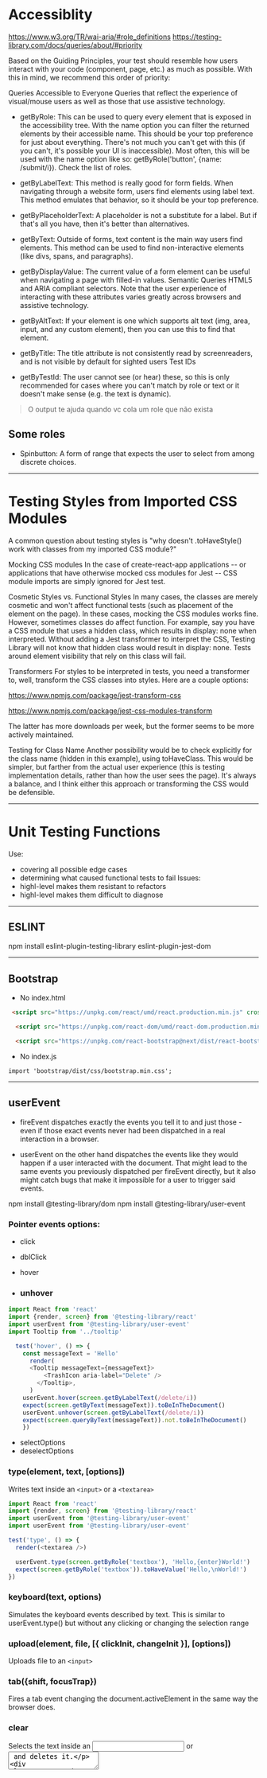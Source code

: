 # Accessiblity

https://www.w3.org/TR/wai-aria/#role_definitions
https://testing-library.com/docs/queries/about/#priority

Based on the Guiding Principles, your test should resemble how users interact with your code (component, page, etc.) as much as possible. With this in mind, we recommend this order of priority:

Queries Accessible to Everyone Queries that reflect the experience of visual/mouse users as well as those that use assistive technology.

- getByRole: This can be used to query every element that is exposed in the accessibility tree. With the name option you can filter the returned elements by their accessible name. This should be your top preference for just about everything. There's not much you can't get with this (if you can't, it's possible your UI is inaccessible). Most often, this will be used with the name option like so: getByRole('button', {name: /submit/i}). Check the list of roles.

- getByLabelText: This method is really good for form fields. When navigating through a website form, users find elements using label text. This method emulates that behavior, so it should be your top preference.

- getByPlaceholderText: A placeholder is not a substitute for a label. But if that's all you have, then it's better than alternatives.

- getByText: Outside of forms, text content is the main way users find elements. This method can be used to find non-interactive elements (like divs, spans, and paragraphs).

- getByDisplayValue: The current value of a form element can be useful when navigating a page with filled-in values.
  Semantic Queries HTML5 and ARIA compliant selectors. Note that the user experience of interacting with these attributes varies greatly across browsers and assistive technology.

- getByAltText: If your element is one which supports alt text (img, area, input, and any custom element), then you can use this to find that element.

- getByTitle: The title attribute is not consistently read by screenreaders, and is not visible by default for sighted users
  Test IDs

- getByTestId: The user cannot see (or hear) these, so this is only recommended for cases where you can't match by role or text or it doesn't make sense (e.g. the text is dynamic).


 >O output te ajuda quando vc cola um role que não exista

## Some roles
-  Spinbutton: A form of range that expects the user to select from among discrete choices.
---

# Testing Styles from Imported CSS Modules

A common question about testing styles is "why doesn't .toHaveStyle() work with classes from my imported CSS module?"

Mocking CSS modules
In the case of create-react-app applications -- or applications that have otherwise mocked css modules for Jest -- CSS module imports are simply ignored for Jest test.

Cosmetic Styles vs. Functional Styles
In many cases, the classes are merely cosmetic and won't affect functional tests (such as placement of the element on the page). In these cases, mocking the CSS modules works fine. However, sometimes classes do affect function. For example, say you have a CSS module that uses a hidden class, which results in display: none when interpreted. Without adding a Jest transformer to interpret the CSS, Testing Library will not know that hidden class would result in display: none. Tests around element visibility that rely on this class will fail.

Transformers
For styles to be interpreted in tests, you need a transformer to, well, transform the CSS classes into styles. Here are a couple options:

https://www.npmjs.com/package/jest-transform-css

https://www.npmjs.com/package/jest-css-modules-transform

The latter has more downloads per week, but the former seems to be more actively maintained.

Testing for Class Name
Another possibility would be to check explicitly for the class name (hidden in this example), using toHaveClass. This would be simpler, but farther from the actual user experience (this is testing implementation details, rather than how the user sees the page). It's always a balance, and I think either this approach or transforming the CSS would be defensible.

---
# Unit Testing Functions

Use:

- covering all possible edge cases
- determining what caused functional tests to fail
  Issues:
- highl-level makes them resistant to refactors
- highl-level makes them difficult to diagnose
---
## ESLINT

npm install eslint-plugin-testing-library eslint-plugin-jest-dom

---
## Bootstrap

- No index.html
~~~ html
 <script src="https://unpkg.com/react/umd/react.production.min.js" crossorigin></script>

  <script src="https://unpkg.com/react-dom/umd/react-dom.production.min.js" crossorigin></script>

  <script src="https://unpkg.com/react-bootstrap@next/dist/react-bootstrap.min.js" crossorigin></script>
~~~
- No index.js

`import 'bootstrap/dist/css/bootstrap.min.css'; `

---
## userEvent

- fireEvent dispatches exactly the events you tell it to and just those - even if those exact events never had been dispatched in a real interaction in a browser.

- userEvent on the other hand dispatches the events like they would happen if a user interacted with the document. That might lead to the same events you previously dispatched per fireEvent directly, but it also might catch bugs that make it impossible for a user to trigger said events.

npm install @testing-library/dom
npm install @testing-library/user-event

### Pointer events options:

- click
- dblClick
- hover

- ### unhover

~~~javascript
import React from 'react'
import {render, screen} from '@testing-library/react'
import userEvent from '@testing-library/user-event'
import Tooltip from '../tooltip'

  test('hover', () => {
    const messageText = 'Hello'
      render(
      <Tooltip messageText={messageText}>
          <TrashIcon aria-label="Delete" />
        </Tooltip>,
      )
    userEvent.hover(screen.getByLabelText(/delete/i))
    expect(screen.getByText(messageText)).toBeInTheDocument()
    userEvent.unhover(screen.getByLabelText(/delete/i))
    expect(screen.queryByText(messageText)).not.toBeInTheDocument()
    })
~~~
-  selectOptions
-  deselectOptions

### type(element, text, [options])
Writes text inside an `<input>` or a `<textarea>`

~~~javascript
import React from 'react'
import {render, screen} from '@testing-library/react'
import userEvent from '@testing-library/user-event'
import userEvent from '@testing-library/user-event'

test('type', () => {
  render(<textarea />)

  userEvent.type(screen.getByRole('textbox'), 'Hello,{enter}World!')
  expect(screen.getByRole('textbox')).toHaveValue('Hello,\nWorld!')
})
~~~

### keyboard(text, options)
Simulates the keyboard events described by text. This is similar to userEvent.type() but without any clicking or changing the selection range

### upload(element, file, [{ clickInit, changeInit }], [options])
Uploads file to an `<input>`

### tab({shift, focusTrap})
Fires a tab event changing the document.activeElement in the same way the browser does.

### clear
Selects the text inside an <input> or <textarea> and deletes it.

~~~javascript
import React from 'react'
import {render, screen} from '@testing-library/react'
import userEvent from '@testing-library/user-event'

test('clear', () => {
  render(<textarea defaultValue="Hello, World!" />)

  userEvent.clear(screen.getByRole('textbox'))
  expect(screen.getByRole('textbox')).toHaveValue('')
})
~~~

### paste(element, text, eventInit, options)
Allows you to simulate the user pasting some text into an input.

---
## query methods
https://testing-library.com/docs/react-testing-library/cheatsheet/

command[All]ByQueryType

- command

  - get: expect element to be in DOM
  - query: expect element not to be in DOM
  - find: expect element to appear async

- [All]

  - (include) more than one match
  - (exclude) one match

- QueryType:
  - Role
  - AltText
  - Text
  - Form elements:
    - Placeholder
    - LabelText
    - DisplayByValue

---
## Avoid nesting

It is not advisable to write code in a describe block without wrapping it in beforeEach or beforeAll (or afterEach / afterAll). Wrapping the code in one of these blocks ensures the code will run at the proper time(s) -- without specifying that, the code will behave unpredictably (as you noticed). When I moved the render statement to be the first line of each test, the tests passed.

Note that it is against best practices to put a render statement in a beforeEach, according to the testing-library/react ESLint plugin.

https://kentcdodds.com/blog/avoid-nesting-when-youre-testing
https://kentcdodds.com/blog/write-fewer-longer-tests

## Disallow the use of render in setup functions

~~~javascript
const setup = () => render(<MyComponent />);

beforeEach(() => {
// other stuff...
});

it('Should have foo and bar', () => {
setup();
expect(screen.getByText('foo')).toBeInTheDocument();
expect(screen.getByText('bar')).toBeInTheDocument();
});
~~~

If you would like to allow the use of render (or a custom render function) in either beforeAll or beforeEach, this can be configured using the option allowTestingFrameworkSetupHook. This may be useful if you have configured your tests to skip auto cleanup. allowTestingFrameworkSetupHook is an enum that accepts either "beforeAll" or "beforeEach".

"testing-library/no-render-in-setup": ["error", {"allowTestingFrameworkSetupHook": "beforeAll"}],

## not wrapped in act(...) warning

- react update element after test was finished
- await the change and assertin on it

~~~javascript
    await waitForElementToBeRemoved(() => screen.queryByText(
      /no ice cream will actually be delivered/i
    ));
~~~

---
# Mock server worker

- Purpose: intercep networks calls and return specified response
- Set up test conditions using server response
  npm install msw

https://mswjs.io/docs/getting-started/mocks/rest-api

- ctx : a group of functions that help to set a status code, headers, body, etc. of the mocked response.

Create a folder 
/mocks
  /handlers.js
  /server.js

- handler.js

~~~javascript
import { rest } from "msw";

export const handlers = [
	rest.get("http://localhost:3030/scoops", (req, res, ctx) => {
		return res(
			ctx.json([
				{ name: "Chocolate", imagePath: "/images/chocolate.png" },
				{ name: "Vanilla", imagePath: "/images/vanilla.png" },
			])
		); 
	}),
];
~~~
Copy whats is in the link in the server.js and setupTest.js

https://mswjs.io/docs/getting-started/integrate/node

## toBe x toEqual (matchers)
- toBe: numbers, strings
- toEqual : arrays, objects

~~~javascript
const altText = scoopImages.map((element)=> element.alt);
expect(altText).toEqual(['Chocolate', 'Vanilla'])
~~~
---

## Find elements async

npm install axios

~~~javascript
test("displays image for each scoop option from server", async () => {
	render(<Options optionType="scoops"/>);

	const scoopImages = await screen.findAllByRole("img", { name: /scoop$/i });
	expect(scoopImages).toHaveLength(2);

	const altText = scoopImages.map((element) => element.alt);
	expect(altText).toEqual(["Chocolate Scoop", "Vanilla Scoop"]);
});
~~~

---
## Simutale server errors
Override Mock service Worker response dor individual tests

~~~javascript
test("handles error for scoops and toppings routes", async () => {
	server.resetHandlers(
		rest.get("http://localhost:3030/scoops", (req, res, ctx) =>
			res(ctx.status(500))
		),
		rest.get("http://localhost:3030/toppings", (req, res, ctx) =>
			res(ctx.status(500))
		)
	);

	<!-- ... -->

});

~~~
# Skip a test, execulte only

Press p to identify a pattern and chose a file

~~~javascript
test.skip("not a real test", () => {});
test.only("execute only this test", () => {});
~~~

# waitFor

When in need to wait for any period of time you can use waitFor, to wait for your expectations to pass.

~~~javascript
// Wait until the callback does not throw an error. In this case, that means
// it'll wait until the mock function has been called twice.
await waitFor(() => expect(mockAPI).toHaveBeenCalledTimes(2))
// ...
~~~

# wrapper
~~~javascript
	render(<Options optionType="scoops" />, { wrapper: OrderDetailsProvider });
~~~

# Custom Render
It's often useful to define a custom render method that includes things like global context providers, data stores, etc. To make this available globally, one approach is to define a utility file that re-exports everything from React Testing Library. You can replace React Testing Library with this file in all your imports. 

https://testing-library.com/docs/react-testing-library/setup/#custom-render